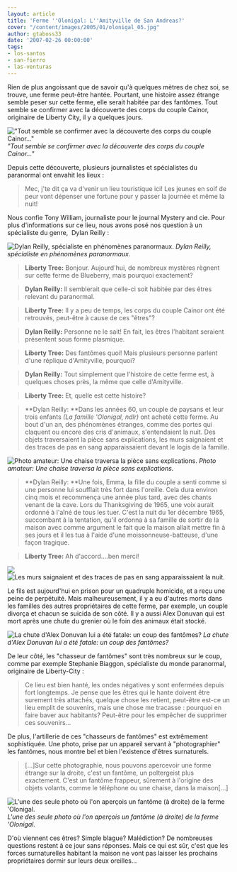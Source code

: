 ```yaml
---
layout: article
title: 'Ferme ''Olonigal: L''Amityville de San Andreas?'
cover: "/content/images/2005/01/olonigal_05.jpg"
author: gtaboss33
date: '2007-02-26 00:00:00'
tags:
- los-santos
- san-fierro
- las-venturas
---
```


Rien de plus angoissant que de savoir qu'à quelques mètres de chez soi, se trouve, une ferme peut-être hantée. Pourtant, une histoire assez étrange semble peser sur cette ferme, elle serait habitée par des fantômes. Tout semble se confirmer avec la découverte des corps du couple Cainor, originaire de Liberty City, il y a quelques jours.

!["Tout semble se confirmer avec la découverte des corps du couple Cainor..."](/content/images/2005/01/olonigal_06.jpg)
_"Tout semble se confirmer avec la découverte des corps du couple Cainor..."_

Depuis cette découverte, plusieurs journalistes et spécialistes du paranormal ont envahit les lieux :

> Mec, j'te dit ça va d'venir un lieu touristique ici! Les jeunes en soif de peur vont dépenser&nbsp;une fortune pour y passer la journée et même la nuit!

Nous confie Tony William, journaliste pour le journal Mystery and cie. Pour plus d'informations sur ce lieu, nous avons posé nos question à un spécialiste du genre, &nbsp;Dylan Reilly :

![Dylan Reilly, spécialiste en phénomènes paranormaux.](/content/images/2005/01/olonigal_12.jpg)
_Dylan Reilly, spécialiste en phénomènes paranormaux._

> **Liberty Tree:** Bonjour. Aujourd'hui, de nombreux mystères règnent sur cette ferme de Blueberry, mais pourquoi exactement?

> **Dylan Reilly:** Il semblerait que celle-ci soit habitée par des êtres relevant du paranormal.

> **Liberty Tree:** Il y a peu de temps, les corps du couple Cainor ont été retrouvés, peut-être à cause de ces "êtres"?

> **Dylan Reilly:** Personne ne le sait! En fait, les êtres l'habitant seraient présentent sous forme plasmique.

> **Liberty Tree:** Des fantômes quoi! Mais plusieurs personne parlent d'une réplique d'Amityville, pourquoi?

> **Dylan Reilly:** Tout simplement que l'histoire de cette ferme est, à quelques choses près, la même que celle d'Amityville.

> **Liberty Tree:** Et, quelle est cette histoire?

> \*\*Dylan Reilly: \*\*Dans les années 60, un couple de paysans et leur trois enfants _(La famille 'Olonigal, ndlr)_ ont acheté cette ferme. Au bout d'un an, des phénomènes étranges, comme des portes qui claquent ou encore des cris d'animaux,&nbsp;s'entendaient la nuit. Des objets traversaient la pièce sans explications, les murs saignaient&nbsp;et des traces de pas en sang apparaissaient devant le logis de la famille.

![Photo amateur: Une chaise traversa la pièce sans explications.](/content/images/2005/01/olonigal_01.jpg)
_Photo amateur: Une chaise traversa la pièce sans explications._

> \*\*Dylan Reilly: \*\*Une fois, Emma, la fille du couple a senti comme si une personne lui soufflait très fort dans l'oreille. Cela dura environ cinq mois et recommença une année plus tard, avec des chants venant de la cave.&nbsp;Lors du Thanksgiving de 1965, une voix aurait ordonné à l'aîné de tous les tuer. C'est la nuit du&nbsp;1er décembre 1965, succombant à la tentation, qu'il ordonna à sa famille de sortir de la maison avec comme argument le fait que la maison allait mettre fin à ses jours&nbsp;et il les tua à l'aide d'une moissonneuse-batteuse, d'une façon tragique.

> **Liberty Tree:** Ah d'accord....ben merci!

![](/content/images/2005/01/olonigal_10.jpg) 
 ![Les murs saignaient et des traces de pas en sang apparaissaient la nuit.](/content/images/2005/01/olonigal_04.jpg)

Le fils est aujourd'hui en prison pour un quadruple homicide, et a reçu une peine de perpétuité. Mais malheureusement, il y a eu d'autres morts dans les familles des autres&nbsp;propriétaires de cette ferme, par exemple, un couple divorça et chacun se suicida de son côté. Il y a aussi Alex Donuvan qui est mort après une chute du grenier où le foin des animaux était stocké.

![La chute d'Alex Donuvan lui a été fatale: un coup des fantômes?](/content/images/2005/01/olonigal_03.jpg)
_La chute d'Alex Donuvan lui a été fatale: un coup des fantômes?_

De leur côté, les "chasseur de fantômes" sont très nombreux sur le coup, comme par exemple&nbsp;Stephanie Biaggon, spécialiste du monde paranormal, originaire de Liberty-City :

> Ce lieu est bien hanté, les ondes négatives y sont enfermées depuis fort longtemps. Je pense que les êtres qui le hante doivent être surement très attachés, quelque chose les retient, peut-être est-ce un lieu emplit de souvenirs, mais une chose me tracasse : pourquoi en faire baver aux habitants? Peut-être pour les empêcher de supprimer ces souvenirs...

De plus, l'artillerie de ces "chasseurs de fantômes" est extrêmement sophistiquée. Une photo, prise par un appareil servant à "photographier" les fantômes, nous montre bel et bien l'existence d'êtres surnaturels.

> [...]Sur cette photographie, nous pouvons apercevoir une forme étrange sur la droite, c'est un fantôme, un poltergeist plus exactement. C'est un fantôme frappeur, sûrement à l'origine des objets volants, comme le téléphone ou une chaise,&nbsp;dans la maison[...]

![L'une des seule photo où l'on aperçois un fantôme (à droite) de la ferme 'Olonigal.](/content/images/2005/01/olonigal_09.jpg)
_L'une des seule photo où l'on aperçois un fantôme (à droite) de la ferme 'Olonigal._[](/content/images/2005/01/olonigal_07.jpg)

D'où viennent ces êtres? Simple blague?&nbsp;Malédiction? De nombreuses questions restent à ce jour sans réponses. Mais ce qui est sûr, c'est que les forces surnaturelles habitant la maison ne vont pas laisser les prochains propriétaires dormir sur leurs deux oreilles...